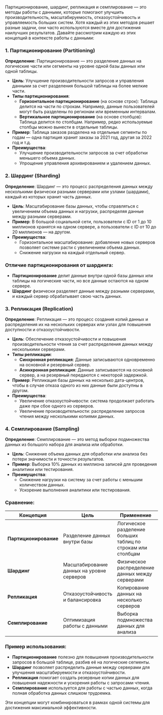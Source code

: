 Партиционирование, шардинг, репликация и семплирование — это методы работы с данными, которые помогают улучшить производительность, масштабируемость, отказоустойчивость и управляемость больших систем. Хотя каждый из этих методов решает разные задачи, они часто используются вместе для достижения наилучших результатов. Давайте рассмотрим каждую из этих концепций в контексте работы с данными:

### 1. **Партиционирование (Partitioning)**

**Определение**: Партиционирование — это разделение данных на логические части или сегменты на уровне одной базы данных или одной таблицы.

- **Цель**: Улучшение производительности запросов и управления данными за счет разделения большой таблицы на более мелкие части.
- **Типы партиционирования**:
  - **Горизонтальное партиционирование** (на основе строк): Таблица делится на части по строкам. Например, данные пользователей могут быть разделены по регионам или временным интервалам.
  - **Вертикальное партиционирование** (на основе столбцов): Таблица делится по столбцам. Например, редко используемые столбцы можно вынести в отдельные таблицы.
- **Пример**: Таблица заказов разделена на отдельные сегменты по годам — одна партиция хранит заказы за 2021 год, другая за 2022 год и т.д.
- **Преимущества**:
  - Улучшение производительности запросов за счет обработки меньшего объема данных.
  - Упрощение управления архивированием и удалением данных.

### 2. **Шардинг (Sharding)**

**Определение**: Шардинг — это процесс распределения данных между несколькими физически разными серверами или узлами (шардами), каждый из которых хранит часть данных.

- **Цель**: Масштабирование базы данных, чтобы справляться с увеличением объема данных и нагрузки, распределяя данные между разными серверами.
- **Пример**: В большой социальной сети, пользователи с ID от 1 до 10 миллионов хранятся на одном сервере, а пользователи с ID от 10 до 20 миллионов — на другом.
- **Преимущества**:
  - Горизонтальное масштабирование: добавление новых серверов позволяет системе расти с увеличением объема данных.
  - Снижение нагрузки на каждый отдельный сервер.

### Отличие партиционирования от шардинга:
- **Партиционирование** делит данные внутри одной базы данных или таблицы на логические части, но все данные остаются на одном сервере.
- **Шардинг** физически разделяет данные между разными серверами, и каждый сервер обрабатывает свою часть данных.

### 3. **Репликация (Replication)**

**Определение**: Репликация — это процесс создания копий данных и распределения их на нескольких серверах или узлах для повышения доступности и отказоустойчивости.

- **Цель**: Обеспечение отказоустойчивости и повышения производительности чтения за счет распределения данных между несколькими серверами.
- **Типы репликации**:
  - **Синхронная репликация**: Данные записываются одновременно на основной и резервный сервер.
  - **Асинхронная репликация**: Данные записываются на основной сервер, а на резервный передаются с некоторой задержкой.
- **Пример**: Репликация базы данных на несколько дата-центров, чтобы в случае отказа одного из них данные были доступны в другом.
- **Преимущества**:
  - Увеличение отказоустойчивости: система продолжает работать даже при сбое одного из серверов.
  - Увеличение производительности: распределение запросов чтения между несколькими копиями данных.

### 4. **Семплирование (Sampling)**

**Определение**: Семплирование — это метод выборки подмножества данных из большого набора для анализа или обработки.

- **Цель**: Снижение объема данных для обработки или анализа без потери значимости и точности результатов.
- **Пример**: Выборка 10% данных из миллиона записей для проведения аналитики или тестирования.
- **Преимущества**:
  - Снижение нагрузки на систему за счет работы с меньшим количеством данных.
  - Ускорение выполнения аналитики или тестирования.

### Сравнение:

| **Концепция**        | **Цель**                               | **Применение**                                              | **Преимущества**                                  |
|----------------------|----------------------------------------|-------------------------------------------------------------|--------------------------------------------------|
| **Партиционирование** | Разделение данных внутри базы          | Логическое разделение больших таблиц по строкам или столбцам | Ускорение запросов, управление данными            |
| **Шардинг**           | Масштабирование данных на уровне серверов | Физическое распределение данных между серверами               | Масштабирование и снижение нагрузки               |
| **Репликация**        | Отказоустойчивость и балансировка      | Копирование данных на несколько серверов                     | Увеличение доступности и производительности чтения |
| **Семплирование**     | Оптимизация работы с данными           | Выборка подмножества данных для анализа                      | Уменьшение объема обработки и ускорение аналитики |

### Пример использования:
- **Партиционирование** полезно для повышения производительности запросов в большой таблице, разбив её на логические сегменты.
- **Шардинг** позволяет распределить данные между серверами для улучшения масштабируемости и отказоустойчивости.
- **Репликация** помогает создать резервные копии данных для повышения надежности и ускорения работы с запросами чтения.
- **Семплирование** используется для работы с частью данных, когда полная обработка данных слишком трудоемка.

Эти концепции могут комбинироваться в рамках одной системы для достижения максимальной эффективности.